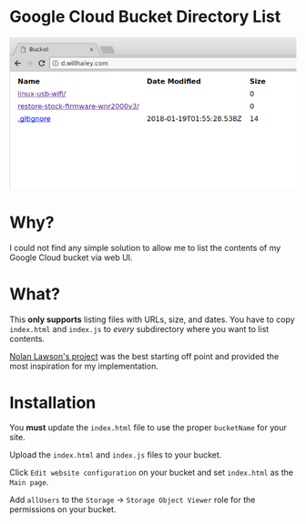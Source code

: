 # Google Cloud Bucket Directory List

![preview.png](preview.png)

# Why?

I could not find any simple solution to allow me to list the contents of my Google Cloud bucket via web UI.

# What?

This **only supports** listing files with URLs, size, and dates. You have to copy `index.html` and `index.js` to _every_ subdirectory where you want to list contents.

[Nolan Lawson's project](https://nolanlawson.com/2013/11/25/s3-bucket-listing-thats-easier-on-the-eyes/) was the best starting off point and provided the most inspiration for my implementation.

# Installation

You **must** update the `index.html` file to use the proper `bucketName` for your site.

Upload the `index.html` and `index.js` files to your bucket.

Click `Edit website configuration` on your bucket and set `index.html` as the `Main page`.

Add `allUsers` to the `Storage` -> `Storage Object Viewer` role for the permissions on your bucket.



